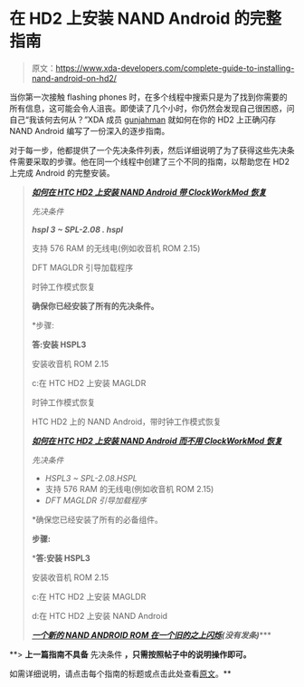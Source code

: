 # 在 HD2 上安装 NAND Android 的完整指南

> 原文：<https://www.xda-developers.com/complete-guide-to-installing-nand-android-on-hd2/>

当你第一次接触 flashing phones 时，在多个线程中搜索只是为了找到你需要的所有信息，这可能会令人沮丧。即使读了几个小时，你仍然会发现自己很困惑，问自己“我该何去何从？”XDA 成员 [gunjahman](http://forum.xda-developers.com/member.php?u=3590683) 就如何在你的 HD2 上正确闪存 NAND Android 编写了一份深入的逐步指南。

对于每一步，他都提供了一个先决条件列表，然后详细说明了为了获得这些先决条件需要采取的步骤。他在同一个线程中创建了三个不同的指南，以帮助您在 HD2 上完成 Android 的完整安装。

> **[*如何在 HTC HD2 上安装 NAND Android 带 ClockWorkMod 恢复*](http://forum.xda-developers.com/showthread.php?t=939682)**
> 
> *先决条件*
> 
> ***hspl 3 ~ SPL-2.08 . hspl***
> 
> 支持 576 RAM 的无线电(例如收音机 ROM 2.15)
> 
> DFT MAGLDR 引导加载程序
> 
> 时钟工作模式恢复
> 
> **确保你已经安装了所有的先决条件。**
> 
>  *步骤:
> 
> **答:安装 HSPL3**
> 
> 安装收音机 ROM 2.15
> 
> c:在 HTC HD2 上安装 MAGLDR
> 
> 时钟工作模式恢复
> 
> HTC HD2 上的 NAND Android，带时钟工作模式恢复
> 
> ****[*如何在 HTC HD2 上安装 NAND Android 而不用 ClockWorkMod 恢复*](http://forum.xda-developers.com/showpost.php?p=11215136&postcount=8)****
> 
> *先决条件*
> 
> *   *HSPL3 ~ SPL-2.08.HSPL*
> *   支持 576 RAM 的无线电(例如收音机 ROM 2.15)
> *   *DFT MAGLDR 引导加载程序*
> 
>  *确保您已经安装了所有的必备组件。
> 
> **步骤:**
> 
>  ***答:安装 HSPL3**
> 
> 安装收音机 ROM 2.15
> 
> c:在 HTC HD2 上安装 MAGLDR
> 
> d:在 HTC HD2 上安装 NAND Android
> 
> *****[一个新的 NAND ANDROID ROM 在一个旧的之上闪烁](http://forum.xda-developers.com/showpost.php?p=11302885&postcount=16)(没有发条)********

 **> **上一篇指南不具备** 先决条件 **，只需按照帖子中的说明操作即可。**

如需详细说明，请点击每个指南的标题或点击此处查看[原文](http://forum.xda-developers.com/showthread.php?t=939682)。**